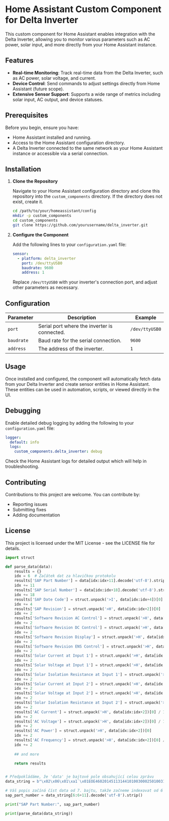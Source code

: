 # Home Assistant Custom Component for Delta Inverter


This custom component for Home Assistant enables integration with the Delta Inverter, allowing you to monitor various parameters such as AC power, solar input, and more directly from your Home Assistant instance.


## Features


- **Real-time Monitoring**: Track real-time data from the Delta Inverter, such as AC power, solar voltage, and current.
- **Device Control**: Send commands to adjust settings directly from Home Assistant (future scope).
- **Extensive Sensor Support**: Supports a wide range of metrics including solar input, AC output, and device statuses.


## Prerequisites


Before you begin, ensure you have:


- Home Assistant installed and running.
- Access to the Home Assistant configuration directory.
- A Delta Inverter connected to the same network as your Home Assistant instance or accessible via a serial connection.


## Installation


1. **Clone the Repository**


   Navigate to your Home Assistant configuration directory and clone this repository into the `custom_components` directory. If the directory does not exist, create it.


   ```bash
   cd /path/to/your/homeassistant/config
   mkdir -p custom_components
   cd custom_components
   git clone https://github.com/yourusername/delta_inverter.git
   ```


2. **Configure the Component**


   Add the following lines to your `configuration.yaml` file:


   ```yaml
   sensor:
     - platform: delta_inverter
       port: /dev/ttyUSB0
       baudrate: 9600
       address: 1
   ```


   Replace `/dev/ttyUSB0` with your inverter's connection port, and adjust other parameters as necessary.


## Configuration


| Parameter | Description                       | Example           |
|-----------|-----------------------------------|-------------------|
| `port`    | Serial port where the inverter is connected. | `/dev/ttyUSB0` |
| `baudrate`| Baud rate for the serial connection. | `9600`          |
| `address` | The address of the inverter.      | `1`               |


## Usage


Once installed and configured, the component will automatically fetch data from your Delta Inverter and create sensor entities in Home Assistant. These entities can be used in automation, scripts, or viewed directly in the UI.


## Debugging


Enable detailed debug logging by adding the following to your `configuration.yaml` file:


```yaml
logger:
  default: info
  logs:
    custom_components.delta_inverter: debug
```


Check the Home Assistant logs for detailed output which will help in troubleshooting.


## Contributing


Contributions to this project are welcome. You can contribute by:


- Reporting issues
- Submitting fixes
- Adding documentation


## License


This project is licensed under the MIT License - see the LICENSE file for details.


```python
import struct

def parse_data(data):
    results = {}
    idx = 6  # Začátek dat za hlavičkou protokolu
    results['SAP Part Number'] = data[idx:idx+11].decode('utf-8').strip()
    idx += 11
    results['SAP Serial Number'] = data[idx:idx+18].decode('utf-8').strip()
    idx += 18
    results['SAP Date Code'] = struct.unpack('>I', data[idx:idx+4])[0]
    idx += 4
    results['SAP Revision'] = struct.unpack('>H', data[idx:idx+2])[0]
    idx += 2
    results['Software Revision AC Control'] = struct.unpack('>H', data[idx:idx+2])[0]
    idx += 2
    results['Software Revision DC Control'] = struct.unpack('>H', data[idx:idx+2])[0]
    idx += 2
    results['Software Revision Display'] = struct.unpack('>H', data[idx:idx+2])[0]
    idx += 2
    results['Software Revision ENS Control'] = struct.unpack('>H', data[idx:idx+2])[0]
    idx += 2
    results['Solar Current at Input 1'] = struct.unpack('>H', data[idx:idx+2])[0] / 10
    idx += 2
    results['Solar Voltage at Input 1'] = struct.unpack('>H', data[idx:idx+2])[0] / 10
    idx += 2
    results['Solar Isolation Resistance at Input 1'] = struct.unpack('>H', data[idx:idx+2])[0]
    idx += 2
    results['Solar Current at Input 2'] = struct.unpack('>H', data[idx:idx+2])[0] / 10
    idx += 2
    results['Solar Voltage at Input 2'] = struct.unpack('>H', data[idx:idx+2])[0] / 10
    idx += 2
    results['Solar Isolation Resistance at Input 2'] = struct.unpack('>H', data[idx:idx+2])[0]
    idx += 2
    results['AC Current'] = struct.unpack('>H', data[idx:idx+2])[0] / 10
    idx += 2
    results['AC Voltage'] = struct.unpack('>H', data[idx:idx+2])[0] / 10
    idx += 2
    results['AC Power'] = struct.unpack('>H', data[idx:idx+2])[0]
    idx += 2
    results['AC Frequency'] = struct.unpack('>H', data[idx:idx+2])[0] / 100
    idx += 2
  
    ## and more 

    return results


# Předpokládáme, že 'data' je bajtové pole obsahující celou zprávu
data_string = b"\x02\x06\x01\xa1`\x01EOE46020145113144101003000250100310\x02\x00\x02\x00\x02\x00\x02\x00\x00\x00\x01]'\x10\x00\x00\x01['\x10\x00\x00\x00\x01\x00\x00\x00\x00\x00\x8a\x000\x00%\x00\x00\x00\x00\x00)\x00\x00\x00\x00\x00\x00\x00\x00\x00\x00\x00\x00\x00\x05\x01k\x00\xa2\x00\x01'\x10\x00\x05\x01i\x00\x9f'\x10'\x10\x00\x0b\x00\x01\x01\x18\x00\xed\x00\x00\x13\x92\x00\x00\x00\x01\x00\x00\x00\x00\x00\x00\x00\x01\x88\x00\x00\x00\x00\x00\x00\x00\x00\x00\x00\x00\x00\x00\x00\x00\x00\x00\x00\x00\x00\x00\x00\x00\x00\x00\x00\x00\xde\x18\x03"

# Váš popis začíná číst data od 7. bajtu, takže začneme indexovat od 6 a přečteme 11 bajtů
sap_part_number = data_string[6:6+11].decode('utf-8').strip()

print("SAP Part Number:", sap_part_number)

print(parse_data(data_string))
```
